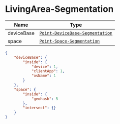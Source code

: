 # LivingArea-Segmentation

Name        |Type      
------------|----------
deviceBase | [`Point-DeviceBase-Segmentation`]() 
space | [`Point-Space-Segmentation`]() 

```json
{  
    "deviceBase": {
        "inside": {
            "device": 1,
            "clientApp": 1,
            "osName": 1
        }
    },
    "space": {
        "inside": {
            "geohash": 5
        },
        "intersect": {}
    }
}
```

